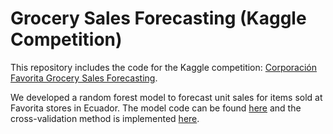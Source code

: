 # Grocery Sales Forecasting (Kaggle Competition)
This repository includes the code for the Kaggle competition: [Corporación Favorita Grocery Sales Forecasting](https://www.kaggle.com/c/favorita-grocery-sales-forecasting). 

We developed a random forest model to forecast unit sales for items sold at Favorita stores in Ecuador. The model code can be found [here](https://github.com/aagarwal4/Kaggle_Grocery_Sales_Forecast/blob/master/GrocerySales_06.ipynb) and the cross-validation method is implemented [here](https://github.com/aagarwal4/Kaggle_Grocery_Sales_Forecast/blob/master/GrocerySales_cross_val.ipynb).
